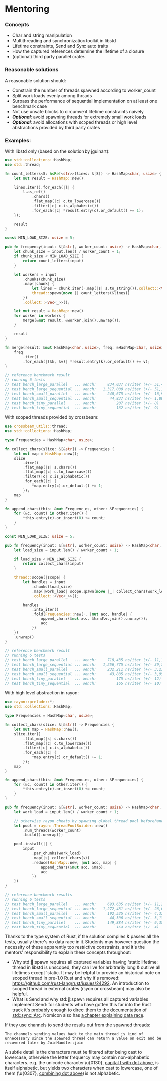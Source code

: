 # Mentoring

### Concepts

- Char and string manipulation
- Multithreading and synchronization toolkit in libstd
- Lifetime constraints, Send and Sync auto traits
- How the captured references determine the lifetime of a closure
- (optional) third party parallel crates

### Reasonable solutions

A reasonable solution should:

- Constrain the number of threads spawned according to worker_count
- Split work loads evenly among threads
- Surpass the performance of sequential implementation on at least one benchmark case
- Not use unsafe blocks to circumvent lifetime constraints naively
- ***Optional***: avoid spawning threads for extremely small work loads
- ***Optional***: avoid allocations with scoped threads or high level abstractions provided by third party crates

### Examples:

With libstd only (based on the solution by jguinart):
```rust
use std::collections::HashMap;
use std::thread;

fn count_letters<S: AsRef<str>>(lines: &[S]) -> HashMap<char, usize> {
    let mut result = HashMap::new();

    lines.iter().for_each(|l| {
        l.as_ref()
            .chars()
            .flat_map(|c| c.to_lowercase())
            .filter(|c| c.is_alphabetic())
            .for_each(|c| *result.entry(c).or_default() += 1);
    });

    result
}

const MIN_LOAD_SIZE: usize = 5;

pub fn frequency(input: &[&str], worker_count: usize) -> HashMap<char, usize> {
    let chunk_size = input.len() / worker_count + 1;
    if chunk_size < MIN_LOAD_SIZE {
        return count_letters(input);
    }

    let workers = input
        .chunks(chunk_size)
        .map(|chunk| {
            let lines = chunk.iter().map(|s| s.to_string()).collect::<Vec<_>>();
            thread::spawn(move || count_letters(&lines))
        })
        .collect::<Vec<_>>();

    let mut result = HashMap::new();
    for worker in workers {
        merge(&mut result, &worker.join().unwrap());
    }

    result
}

fn merge(result: &mut HashMap<char, usize>, freq: &HashMap<char, usize>) {
    freq
        .iter()
        .for_each(|(&k, &v)| *result.entry(k).or_default() += v);
}

// reference benchmark result
// running 6 tests
// test bench_large_parallel   ... bench:     834,037 ns/iter (+/- 51,419)
// test bench_large_sequential ... bench:   1,317,008 ns/iter (+/- 51,184)
// test bench_small_parallel   ... bench:     240,675 ns/iter (+/- 16,908)
// test bench_small_sequential ... bench:      44,837 ns/iter (+/- 1,896)
// test bench_tiny_parallel    ... bench:         207 ns/iter (+/- 8)
// test bench_tiny_sequential  ... bench:         162 ns/iter (+/- 9)
```
With scoped threads provided by crossbeam:
```rust
use crossbeam_utils::thread;
use std::collections::HashMap;

type Frequencies = HashMap<char, usize>;

fn collect_chars(slice: &[&str]) -> Frequencies {
    let mut map = HashMap::new();
    slice
        .iter()
        .flat_map(|s| s.chars())
        .flat_map(|c| c.to_lowercase())
        .filter(|c| c.is_alphabetic())
        .for_each(|c| {
            *map.entry(c).or_default() += 1;
        });
    map
}

fn append_chars(this: &mut Frequencies, other: &Frequencies) {
    for (&c, count) in other.iter() {
        *this.entry(c).or_insert(0) += count;
    }
}

const MIN_LOAD_SIZE: usize = 5;

pub fn frequency(input: &[&str], worker_count: usize) -> HashMap<char, usize> {
    let load_size = input.len() / worker_count + 1;

    if load_size < MIN_LOAD_SIZE {
        return collect_chars(input);
    }

    thread::scope(|scope| {
        let handles = input
            .chunks(load_size)
            .map(|work_load| scope.spawn(move |_| collect_chars(work_load)))
            .collect::<Vec<_>>();

        handles
            .into_iter()
            .fold(Frequencies::new(), |mut acc, handle| {
                append_chars(&mut acc, &handle.join().unwrap());
                acc
            })
    })
    .unwrap()
}

// reference benchmark result
// running 6 tests
// test bench_large_parallel   ... bench:     718,435 ns/iter (+/- 11,169)
// test bench_large_sequential ... bench:   1,256,775 ns/iter (+/- 39,374)
// test bench_small_parallel   ... bench:     232,211 ns/iter (+/- 3,215)
// test bench_small_sequential ... bench:      43,885 ns/iter (+/- 3,951)
// test bench_tiny_parallel    ... bench:         175 ns/iter (+/- 12)
// test bench_tiny_sequential  ... bench:         165 ns/iter (+/- 10)
```
With high level abstraction in rayon:
```rust
use rayon::prelude::*;
use std::collections::HashMap;

type Frequencies = HashMap<char, usize>;

fn collect_chars(slice: &[&str]) -> Frequencies {
    let mut map = HashMap::new();
    slice.iter()
        .flat_map(|s| s.chars())
        .flat_map(|c| c.to_lowercase())
        .filter(|c| c.is_alphabetic())
        .for_each(|c| {
            *map.entry(c).or_default() += 1;
        });
    map
}

fn append_chars(this: &mut Frequencies, other: &Frequencies) {
    for (&c, count) in other.iter() {
        *this.entry(c).or_insert(0) += count;
    }
}

pub fn frequency(input: &[&str], worker_count: usize) -> HashMap<char, usize> {
    let work_load = input.len() / worker_count + 1;

    // otherwise rayon cheats by spawning global thread pool beforehand
    let pool = rayon::ThreadPoolBuilder::new()
        .num_threads(worker_count)
        .build().unwrap();

    pool.install(|| {
        input
            .par_chunks(work_load)
            .map(|s| collect_chars(s))
            .reduce(HashMap::new, |mut acc, map| {
                append_chars(&mut acc, &map);
                acc
            })
    })
}

// reference benchmark results
// running 6 tests
// test bench_large_parallel   ... bench:     693,635 ns/iter (+/- 11,275)
// test bench_large_sequential ... bench:   1,272,481 ns/iter (+/- 26,080)
// test bench_small_parallel   ... bench:     192,525 ns/iter (+/- 4,335)
// test bench_small_sequential ... bench:      44,306 ns/iter (+/- 3,133)
// test bench_tiny_parallel    ... bench:     149,884 ns/iter (+/- 9,356)
// test bench_tiny_sequential  ... bench:         164 ns/iter (+/- 4)
```

Thanks to the type system of Rust, if the solution compiles & passes all the tests, usually there's no data race in it. Students may however question the necessity of these apparently too restrictive constraints, and it's the mentors' responsibility to explain these concepts throughout:

- Why std::thread::spawn requires all captured variables having 'static lifetime: thread in libstd is unscoped, they can live for arbitrarily long & outlive all lifetimes except 'static. It may be helpful to provide an historical note on scoped thread in pre-1.0 Rust and why it's removed: https://github.com/rust-lang/rust/issues/24292. An introduction to scoped thread in external crates (rayon or crossbeam) may also be helpful. 
- What is Send and why std::thread::spawn requires all captured variables implement Send: for students who have gotten this far into the Rust track it's probably enough to direct them to the documentation of [std::sync::Arc](https://doc.rust-lang.org/std/sync/struct.Arc.html). Nomicon also has [a chapter explaining data race](https://doc.rust-lang.org/nomicon/races.html).

If they use channels to send the results out from the spawned threads:
```
The channels sending values back to the main thread is kind of unnecessary since the spawned thread can return a value on exit and be recovered later by JoinHandle::join.
```

A subtle detail is the characters must be filtered after being cast to lowercase, otherwise the letter frequency may contain non-alphabetic characters. e.g. the unicode character \u{0130}, [capital I with dot above](https://unicode.org/cldr/utility/character.jsp?a=0130&B1=Show), is itself alphabetic, but yields two characters when cast to lowercase, one of them (\u{0307}, [combining dot above](https://unicode.org/cldr/utility/character.jsp?a=0307&B1=Show)) is not alphabetic.
